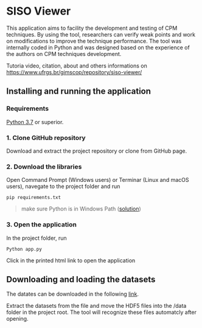 # SISO Viewer

This application aims to facility the development and testing of CPM techniques. By using the tool, researchers can verify weak points and work on modifications to improve the technique performance. The tool was internally coded in Python and was designed based on the experience of the authors on CPM techniques development.

Tutoria video, citation, about and others informations on https://www.ufrgs.br/gimscop/repository/siso-viewer/

## Installing and running the application

### Requirements
[Python 3.7](https://www.python.org/downloads/) or superior.

### 1. Clone GitHub repository
Download and extract the project repository or clone from GitHub page.

### 2. Download the libraries
Open Command Prompt (Windows users) or Terminar (Linux and macOS users), navegate to the project folder and run

`pip requirements.txt`

> make sure Python is in Windows Path ([solution](https://datatofish.com/add-python-to-windows-path/)) 

### 3. Open the application
In the project folder, run

`Python app.py`

Click in the printed html link to open the application

## Downloading and loading the datasets
The datates can be downloaded in the following [link](https://www.ufrgs.br/gimscop/repository/siso-viewer/datasets/).

Extract the datasets from the file and move the HDF5 files into the /data folder in the project root. The tool will recognize these files automatcly after opening.

